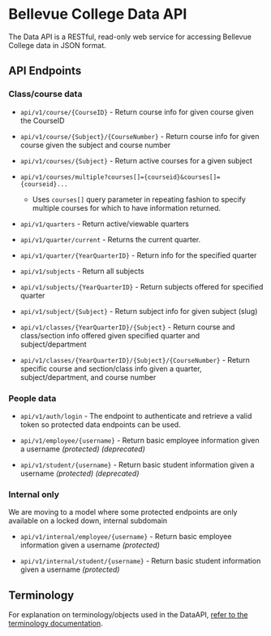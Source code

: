 # Bellevue College Data API

The Data API is a RESTful, read-only web service for accessing Bellevue College data in JSON format.

## API Endpoints

### Class/course data

- `api/v1/course/{CourseID}` - Return course info for given course given the CourseID

- `api/v1/course/{Subject}/{CourseNumber}` - Return course info for given course given the subject and course number

- `api/v1/courses/{Subject}` - Return active courses for a given subject

- `api/v1/courses/multiple?courses[]={courseid}&courses[]={courseid}...`       
  - Uses `courses[]` query parameter in repeating fashion to specify multiple courses for which to have information returned.

- `api/v1/quarters` - Return active/viewable quarters

- `api/v1/quarter/current` - Returns the current quarter.
    
- `api/v1/quarter/{YearQuarterID}` - Return info for the specified quarter

- `api/v1/subjects` - Return all subjects
- `api/v1/subjects/{YearQuarterID}` - Return subjects offered for specified quarter
- `api/v1/subject/{Subject}` - Return subject info for given subject (slug)

- `api/v1/classes/{YearQuarterID}/{Subject}` - Return course and class/section info offered given specified quarter and subject/department

- `api/v1/classes/{YearQuarterID}/{Subject}/{CourseNumber}` - Return specific course and section/class info given a quarter, subject/department, and course number

### People data

- `api/v1/auth/login` - The endpoint to authenticate and retrieve a valid token so protected data endpoints can be used.

- `api/v1/employee/{username}` - Return basic employee information given a username _(protected)_ _(deprecated)_

- `api/v1/student/{username}` - Return basic student information given a username _(protected)_ _(deprecated)_

### Internal only

We are moving to a model where some protected endpoints are only available on a locked down, internal subdomain

- `api/v1/internal/employee/{username}` - Return basic employee information given a username _(protected)_

- `api/v1/internal/student/{username}` - Return basic student information given a username _(protected)_

## Terminology

For explanation on terminology/objects used in the DataAPI, [refer to the terminology documentation](terminology.md).